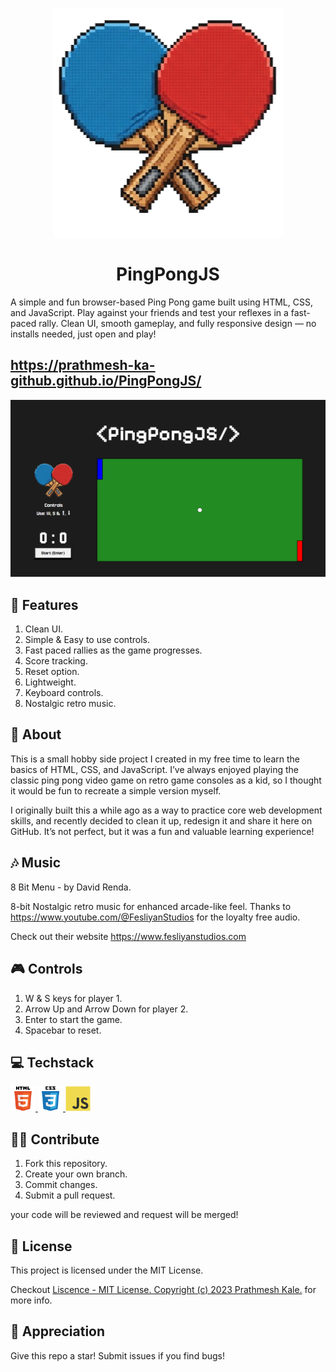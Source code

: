 <p align="center">
    <img src="./paddles-bgremoved.png"/>
</p>

<h1 align="center">PingPongJS</h1>

A simple and fun browser-based Ping Pong game built using HTML, CSS, and JavaScript. Play against your friends and test your reflexes in a fast-paced rally. Clean UI, smooth gameplay, and fully responsive design — no installs needed, just open and play!

## https://prathmesh-ka-github.github.io/PingPongJS/

![screenshot](image.png)

## 🔹 Features
1. Clean UI.
1. Simple & Easy to use controls.
1. Fast paced rallies as the game progresses.
1. Score tracking.
1. Reset option.
1. Lightweight.
1. Keyboard controls.
1. Nostalgic retro music.

## 🏓 About

This is a small hobby side project I created in my free time to learn the basics of HTML, CSS, and JavaScript. I’ve always enjoyed playing the classic ping pong video game on retro game consoles as a kid, so I thought it would be fun to recreate a simple version myself.

I originally built this a while ago as a way to practice core web development skills, and recently decided to clean it up, redesign it and share it here on GitHub. It’s not perfect, but it was a fun and valuable learning experience!

## 🎶 Music

8 Bit Menu - by David Renda. 

8-bit Nostalgic retro music for enhanced arcade-like feel. Thanks to https://www.youtube.com/@FesliyanStudios for the loyalty free audio. 

Check out their website https://www.fesliyanstudios.com

## 🎮 Controls
1. W & S keys for player 1.
1. Arrow Up and Arrow Down for player 2. 
1. Enter to start the game.
1. Spacebar to reset.

## 💻 Techstack

<p align="left"> <a href="https://www.w3.org/html/" target="_blank" rel="noreferrer"> <img src="https://raw.githubusercontent.com/devicons/devicon/master/icons/html5/html5-original-wordmark.svg" alt="html5" width="40" height="40"/> </a><a href="https://www.w3schools.com/css/" target="_blank" rel="noreferrer"> <img src="https://raw.githubusercontent.com/devicons/devicon/master/icons/css3/css3-original-wordmark.svg" alt="css3" width="40" height="40"/> </a>  <a href="https://developer.mozilla.org/en-US/docs/Web/JavaScript" target="_blank" rel="noreferrer"> <img src="https://raw.githubusercontent.com/devicons/devicon/master/icons/javascript/javascript-original.svg" alt="javascript" width="40" height="40"/> </a> </p>


## 🤝🏻 Contribute
1. Fork this repository.
1. Create your own branch.
1. Commit changes.
1. Submit a pull request.

your code will be reviewed and request will be merged!

## 📝 License
This project is licensed under the MIT License.

Checkout [Liscence - MIT License. Copyright (c) 2023 Prathmesh Kale.](https://github.com/prathmesh-ka-github/Chessable/blob/main/LICENSE.md) for more info.

## 💛 Appreciation
Give this repo a star! Submit issues if you find bugs! 
